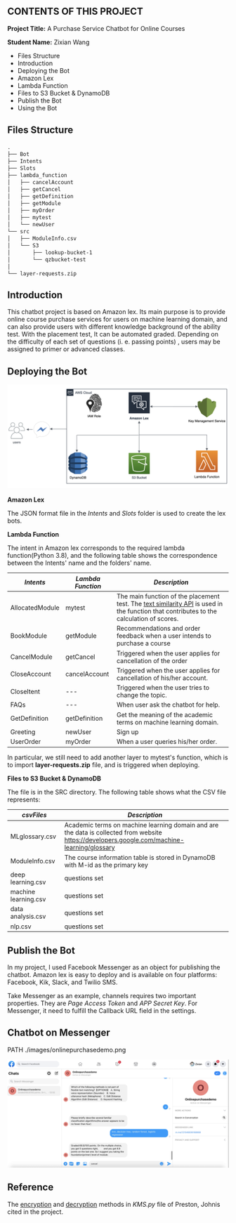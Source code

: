 CONTENTS OF THIS PROJECT
------------

**Project Title:** A Purchase Service Chatbot for Online Courses

**Student Name:** Zixian Wang

 * Files Structure
 * Introduction
 * Deploying the Bot
  * Amazon Lex
  * Lambda Function
  * Files to S3 Bucket & DynamoDB  
 * Publish the Bot
 * Using the Bot
 
 

Files Structure
------------
```
.
├── Bot
├── Intents
├── Slots
├── lambda_function
│   ├── cancelAccount
│   ├── getCancel
│   ├── getDefinition
│   ├── getModule
│   ├── myOrder
│   ├── mytest
│   └── newUser
└── src
│   ├── ModuleInfo.csv
│   └── S3
│       ├── lookup-bucket-1
│       └── qzbucket-test
│
└── layer-requests.zip
```


Introduction
------------
This chatbot project is based on Amazon lex. Its main purpose is to provide online course purchase services for users on machine learning domain, and can also provide users with different knowledge background of the ability test. With the placement test, It can be automated graded. Depending on the difficulty of each set of questions (i. e. passing points) , users may be assigned to primer or advanced classes.




Deploying the Bot
----------------
![image](./images/AWS.png)


**Amazon Lex**

The JSON format file in the _Intents_ and _Slots_ folder is used to create the lex bots.

**Lambda Function**

The intent in Amazon lex corresponds to the required lambda function(Python 3.8), and the following table shows the correspondence between the Intents' name and the folders' name.

|  _Intents_  | _Lambda Function_   |_Description_|
| ---- | ---- |---|
|  AllocatedModule | mytest  | The main function of the placement test. The [text similarity API](https://aws.amazon.com/marketplace/pp/twinword-inc-Text-Similarity-API/B071G93T67) is used in the function that contributes to the calculation of scores. |
|  BookModule | getModule |Recommendations and order feedback when a user intends to purchase a course|
| CancelModule| getCancel |Triggered when the user applies for cancellation of the order|
| CloseAccount| cancelAccount |Triggered when the user applies for cancellation of his/her account.|
| CloseItent  | --- |Triggered when the user tries to change the topic.|
| FAQs  | --- |When user ask the chatbot for help.|
| GetDefinition  | getDefinition |Get the meaning of the academic terms on machine learning domain.|
| Greeting  | newUser |Sign up|
| UserOrder | myOrder |When a user queries his/her order.|

In particular, we still need to add another layer to mytest's function, which is to import **layer-requests.zip** file, and is triggered when deploying.



**Files to S3 Bucket & DynamoDB**

The file is in the SRC directory. The following table shows what the CSV file represents:


|  _csvFiles_  |_Description_|
| ---- | ---- |
| MLglossary.csv |Academic terms on machine learning domain and are the data is collected from website <https://developers.google.com/machine-learning/glossary>|
| ModuleInfo.csv | The course information table is stored in DynamoDB with M-id as the primary key |
| deep learning.csv | questions set|
| machine learning.csv | questions set |
| data analysis.csv | questions set|
| nlp.csv | questions set|




Publish the Bot 
-----------------
In my project, I used Facebook Messenger as an object for publishing the chatbot.
Amazon lex is easy to deploy and is available on four platforms: Facebook, Kik, Slack, and Twilio SMS.

Take Messenger as an example, channels requires two important properties. They are _Page Access Token_ and _APP Secret Key_. For Messenger, it need to fulfill the Callback URL field in the settings.

Chatbot on Messenger
-------------

PATH ./images/onlinepurchasedemo.png


![image](./images/onlinepurchasedemo.png)

Reference
-------------
The [encryption](https://gist.github.com/JohnPreston/6c6dcd0e726219a10111182891f8547b) and [decryption](https://gist.github.com/JohnPreston/e98e5cfcc62b2236815574a84e58b42b) methods in *KMS.py* file of Preston, Johnis cited in the project.



 